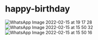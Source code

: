 # happy-birthday
![WhatsApp Image 2022-02-15 at 19 17 28](https://user-images.githubusercontent.com/97593006/154092552-726b0796-22fd-481c-b476-dc1b6498133e.jpeg)
![WhatsApp Image 2022-02-15 at 15 50 32](https://user-images.githubusercontent.com/97593006/154091934-c5c192fd-a734-4ddd-8e32-e0493237a4e7.jpeg)
![WhatsApp Image 2022-02-15 at 15 50 16](https://user-images.githubusercontent.com/97593006/154092310-d67057be-a5c9-4a9d-a022-7621bb367df6.jpeg)


